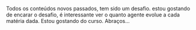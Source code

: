 Todos os conteúdos novos passados, tem sido um desafio.
estou gostando de encarar o desafio, é interessante ver o quanto 
agente evolue a cada matéria dada. Estou gostando do curso.
Abraços...